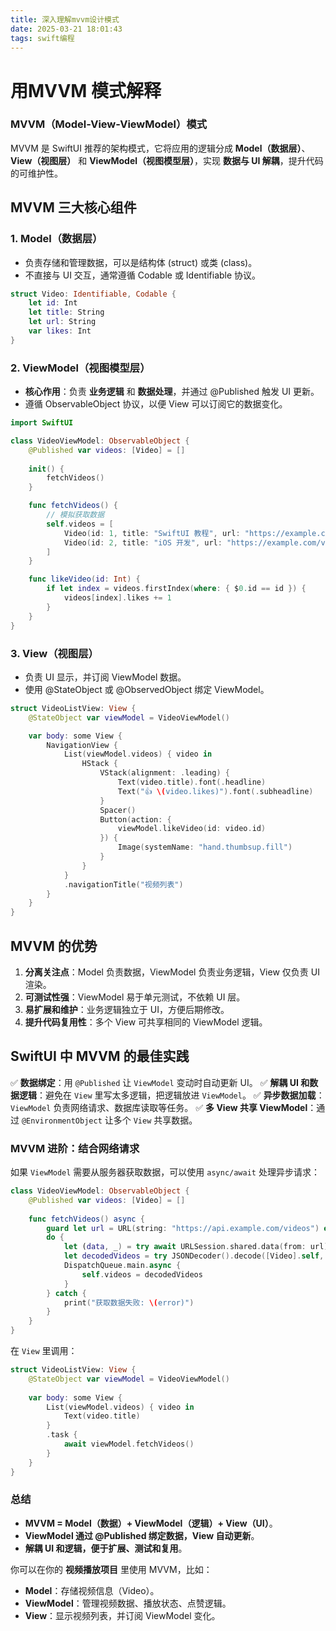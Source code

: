 ```yaml
---
title: 深入理解mvvm设计模式
date: 2025-03-21 18:01:43
tags: swift编程
---
```



# 用MVVM 模式解释

### **MVVM（Model-View-ViewModel）模式**


MVVM 是 SwiftUI 推荐的架构模式，它将应用的逻辑分成 **Model（数据层）**、**View（视图层）** 和 **ViewModel（视图模型层）**，实现 **数据与 UI 解耦**，提升代码的可维护性。



## **MVVM 三大核心组件**


### **1. Model（数据层）**


- 负责存储和管理数据，可以是结构体 (struct) 或类 (class)。
- 不直接与 UI 交互，通常遵循 Codable 或 Identifiable 协议。

```swift
struct Video: Identifiable, Codable {
    let id: Int
    let title: String
    let url: String
    var likes: Int
}
```



### **2. ViewModel（视图模型层）**


- **核心作用**：负责 **业务逻辑** 和 **数据处理**，并通过 @Published 触发 UI 更新。
- 遵循 ObservableObject 协议，以便 View 可以订阅它的数据变化。

```swift
import SwiftUI

class VideoViewModel: ObservableObject {
    @Published var videos: [Video] = []
    
    init() {
        fetchVideos()
    }

    func fetchVideos() {
        // 模拟获取数据
        self.videos = [
            Video(id: 1, title: "SwiftUI 教程", url: "https://example.com/video1.mp4", likes: 100),
            Video(id: 2, title: "iOS 开发", url: "https://example.com/video2.mp4", likes: 200)
        ]
    }

    func likeVideo(id: Int) {
        if let index = videos.firstIndex(where: { $0.id == id }) {
            videos[index].likes += 1
        }
    }
}
```



### **3. View（视图层）**


- 负责 UI 显示，并订阅 ViewModel 数据。
- 使用 @StateObject 或 @ObservedObject 绑定 ViewModel。

```swift
struct VideoListView: View {
    @StateObject var viewModel = VideoViewModel()

    var body: some View {
        NavigationView {
            List(viewModel.videos) { video in
                HStack {
                    VStack(alignment: .leading) {
                        Text(video.title).font(.headline)
                        Text("👍 \(video.likes)").font(.subheadline)
                    }
                    Spacer()
                    Button(action: {
                        viewModel.likeVideo(id: video.id)
                    }) {
                        Image(systemName: "hand.thumbsup.fill")
                    }
                }
            }
            .navigationTitle("视频列表")
        }
    }
}
```



## **MVVM 的优势**


1. **分离关注点**：Model 负责数据，ViewModel 负责业务逻辑，View 仅负责 UI 渲染。
2. **可测试性强**：ViewModel 易于单元测试，不依赖 UI 层。
3. **易扩展和维护**：业务逻辑独立于 UI，方便后期修改。
4. **提升代码复用性**：多个 View 可共享相同的 ViewModel 逻辑。


## **SwiftUI 中 MVVM 的最佳实践**


✅ **数据绑定**：用 `@Published` 让 `ViewModel` 变动时自动更新 UI。
✅ **解耦 UI 和数据逻辑**：避免在 `View` 里写太多逻辑，把逻辑放进 `ViewModel`。
✅ **异步数据加载**：`ViewModel` 负责网络请求、数据库读取等任务。
✅ **多 View 共享 ViewModel**：通过 `@EnvironmentObject` 让多个 `View` 共享数据。



### **MVVM 进阶：结合网络请求**


如果 `ViewModel` 需要从服务器获取数据，可以使用 `async/await` 处理异步请求：


```swift
class VideoViewModel: ObservableObject {
    @Published var videos: [Video] = []
    
    func fetchVideos() async {
        guard let url = URL(string: "https://api.example.com/videos") else { return }
        do {
            let (data, _) = try await URLSession.shared.data(from: url)
            let decodedVideos = try JSONDecoder().decode([Video].self, from: data)
            DispatchQueue.main.async {
                self.videos = decodedVideos
            }
        } catch {
            print("获取数据失败: \(error)")
        }
    }
}
```


在 `View` 里调用：


```swift
struct VideoListView: View {
    @StateObject var viewModel = VideoViewModel()
    
    var body: some View {
        List(viewModel.videos) { video in
            Text(video.title)
        }
        .task {
            await viewModel.fetchVideos()
        }
    }
}
```



### **总结**


- **MVVM = Model（数据）+ ViewModel（逻辑）+ View（UI）**。
- **ViewModel 通过 @Published 绑定数据，View 自动更新**。
- **解耦 UI 和逻辑，便于扩展、测试和复用**。

你可以在你的 **视频播放项目** 里使用 MVVM，比如：


- **Model**：存储视频信息（Video）。
- **ViewModel**：管理视频数据、播放状态、点赞逻辑。
- **View**：显示视频列表，并订阅 ViewModel 变化。
